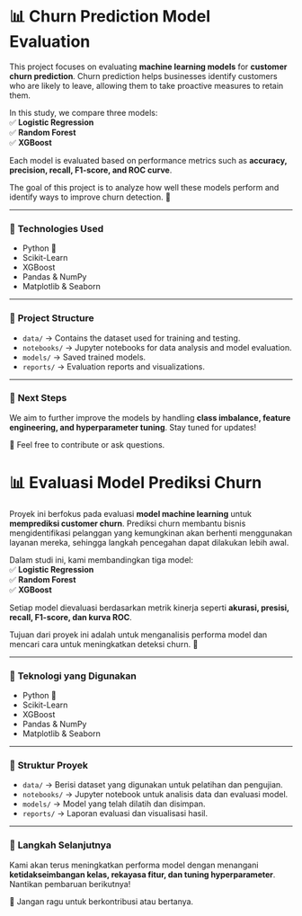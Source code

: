 # 📊 Churn Prediction Model Evaluation

This project focuses on evaluating **machine learning models** for **customer churn prediction**. Churn prediction helps businesses identify customers who are likely to leave, allowing them to take proactive measures to retain them.

In this study, we compare three models:  
✅ **Logistic Regression**  
✅ **Random Forest**  
✅ **XGBoost**

Each model is evaluated based on performance metrics such as **accuracy, precision, recall, F1-score, and ROC curve**.

The goal of this project is to analyze how well these models perform and identify ways to improve churn detection. 🚀

---

### 🔧 **Technologies Used**

- Python 🐍
- Scikit-Learn
- XGBoost
- Pandas & NumPy
- Matplotlib & Seaborn

---

### 📁 **Project Structure**

- `data/` → Contains the dataset used for training and testing.
- `notebooks/` → Jupyter notebooks for data analysis and model evaluation.
- `models/` → Saved trained models.
- `reports/` → Evaluation reports and visualizations.

---

### 🚀 **Next Steps**

We aim to further improve the models by handling **class imbalance, feature engineering, and hyperparameter tuning**. Stay tuned for updates!

📩 Feel free to contribute or ask questions.

# 📊 Evaluasi Model Prediksi Churn

Proyek ini berfokus pada evaluasi **model machine learning** untuk **memprediksi customer churn**. Prediksi churn membantu bisnis mengidentifikasi pelanggan yang kemungkinan akan berhenti menggunakan layanan mereka, sehingga langkah pencegahan dapat dilakukan lebih awal.

Dalam studi ini, kami membandingkan tiga model:  
✅ **Logistic Regression**  
✅ **Random Forest**  
✅ **XGBoost**

Setiap model dievaluasi berdasarkan metrik kinerja seperti **akurasi, presisi, recall, F1-score, dan kurva ROC**.

Tujuan dari proyek ini adalah untuk menganalisis performa model dan mencari cara untuk meningkatkan deteksi churn. 🚀

---

### 🔧 **Teknologi yang Digunakan**

- Python 🐍
- Scikit-Learn
- XGBoost
- Pandas & NumPy
- Matplotlib & Seaborn

---

### 📁 **Struktur Proyek**

- `data/` → Berisi dataset yang digunakan untuk pelatihan dan pengujian.
- `notebooks/` → Jupyter notebook untuk analisis data dan evaluasi model.
- `models/` → Model yang telah dilatih dan disimpan.
- `reports/` → Laporan evaluasi dan visualisasi hasil.

---

### 🚀 **Langkah Selanjutnya**

Kami akan terus meningkatkan performa model dengan menangani **ketidakseimbangan kelas, rekayasa fitur, dan tuning hyperparameter**. Nantikan pembaruan berikutnya!

📩 Jangan ragu untuk berkontribusi atau bertanya.

